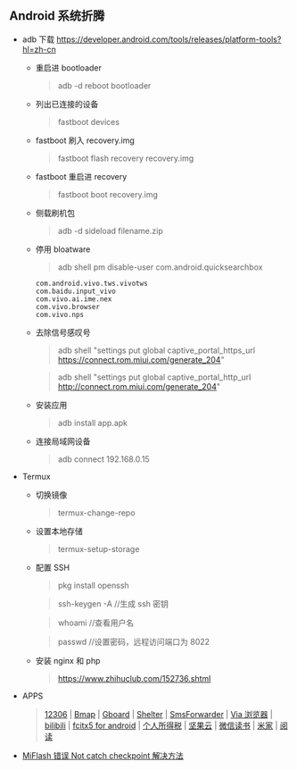 ## Android 系统折腾

- adb 下载 https://developer.android.com/tools/releases/platform-tools?hl=zh-cn

  - 重启进 bootloader
    > adb -d reboot bootloader
    
  - 列出已连接的设备
    > fastboot devices
    
  - fastboot 刷入 recovery.img
    > fastboot flash recovery recovery.img
    
  - fastboot 重启进 recovery
    > fastboot boot recovery.img
    
  - 侧载刷机包
    > adb -d sideload filename.zip
    
  - 停用 bloatware
    > adb shell pm disable-user com.android.quicksearchbox
    ```
    com.android.vivo.tws.vivotws
    com.baidu.input_vivo
    com.vivo.ai.ime.nex
    com.vivo.browser
    com.vivo.nps
    ```
    
  - 去除信号感叹号
    > adb shell "settings put global captive_portal_https_url https://connect.rom.miui.com/generate_204"
    
    > adb shell "settings put global captive_portal_http_url http://connect.rom.miui.com/generate_204"
    
  - 安装应用
    > adb install app.apk
    
  - 连接局域网设备
    > adb connect 192.168.0.15

- Termux

  - 切换镜像
    > termux-change-repo
    
  - 设置本地存储
    > termux-setup-storage
    
  - 配置 SSH
    > pkg install openssh

    > ssh-keygen -A //生成 ssh 密钥

    > whoami //查看用户名

    > passwd //设置密码，远程访问端口为 8022
    
  - 安装 nginx 和 php
    > https://www.zhihuclub.com/152736.shtml

- APPS
  > [12306](https://mobile.12306.cn/otsmobile/h5/otsbussiness/downloadapp/downloadapp.html) | [Bmap](http://www.bmaps.cn/) | [Gboard](https://gboard-go.cn.uptodown.com/android) | [Shelter](https://f-droid.org/packages/net.typeblog.shelter/) | [SmsForwarder](https://github.com/pppscn/SmsForwarder/releases) | [Via 浏览器](https://via-browser-fast-and-light-geek-best-choice.cn.uptodown.com/android) | [bilibili](https://com-bilibili-app-in.cn.uptodown.com/android) | [fcitx5 for android](https://github.com/fcitx5-android/fcitx5-android) | [个人所得税](https://etax.chinatax.gov.cn/download/its.apk) | [坚果云](https://sj.qq.com/appdetail/nutstore.android?from_wxz=1) | [微信读书](https://weread.qq.com/web/redirect?from=NavBar) | [米家](https://g.home.mi.com/views/download-mihome.html) | [阅读](https://github.com/gedoor/legado/releases)

- [MiFlash 错误 Not catch checkpoint 解决方法](https://miuiver.com/miflash-error-not-catch-checkpoint/)
